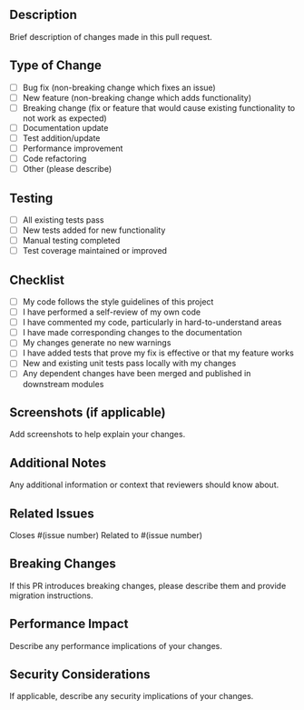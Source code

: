 ## Description
Brief description of changes made in this pull request.

## Type of Change
- [ ] Bug fix (non-breaking change which fixes an issue)
- [ ] New feature (non-breaking change which adds functionality)
- [ ] Breaking change (fix or feature that would cause existing functionality to not work as expected)
- [ ] Documentation update
- [ ] Test addition/update
- [ ] Performance improvement
- [ ] Code refactoring
- [ ] Other (please describe)

## Testing
- [ ] All existing tests pass
- [ ] New tests added for new functionality
- [ ] Manual testing completed
- [ ] Test coverage maintained or improved

## Checklist
- [ ] My code follows the style guidelines of this project
- [ ] I have performed a self-review of my own code
- [ ] I have commented my code, particularly in hard-to-understand areas
- [ ] I have made corresponding changes to the documentation
- [ ] My changes generate no new warnings
- [ ] I have added tests that prove my fix is effective or that my feature works
- [ ] New and existing unit tests pass locally with my changes
- [ ] Any dependent changes have been merged and published in downstream modules

## Screenshots (if applicable)
Add screenshots to help explain your changes.

## Additional Notes
Any additional information or context that reviewers should know about.

## Related Issues
Closes #(issue number)
Related to #(issue number)

## Breaking Changes
If this PR introduces breaking changes, please describe them and provide migration instructions.

## Performance Impact
Describe any performance implications of your changes.

## Security Considerations
If applicable, describe any security implications of your changes.

